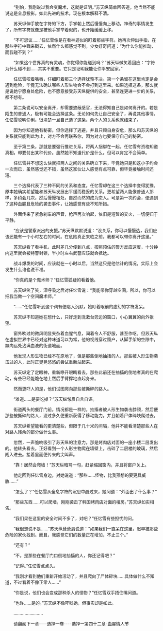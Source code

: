 <div class="read-content j_readContent" id="">
                <p>　　“别怕，我刚说过我会变魔术，这就是证明。”苏天纵简单回答道，他当然不能说这是全息投影，如此先进的技术，现在根本解释不清。<p>　　苏天纵伸手放在字符的下方，手掌朝上然后慢慢向上移动，神奇的事情发生了，所有字符就像是被他手掌举着似的，也开始缓缓上移。<p>　　“不可思议……”任忆雪像是在看神迹似的盯着那些字符。她再次伸出手指，在那些字符中戳来戳去，依然什么都感觉不到。少女好奇问道：“为什么你能推动，而我碰不到？”<p>　　“如果这个世界真的有灵魂，你觉得你能碰到吗？”苏天纵微笑着回应：“字符为什么碰不到……其实不重要。它只是证明我能让你平安回家。”<p>　　任忆雪咬着嘴唇，仔细盯着那三个选择犹豫不决。第一个条留在这里肯定是会遇到危险，毕竟无法确认哪些人形生物会不会打到这里来。如果选择这条，那么就是说她宁愿身处危险，也不愿意接受苏天纵提供的安全，甚至连更进一步的关系，都不想有。<p>　　第二条说可以安全离开，却需要遮蔽感官，无法得知自己是如何离开的。若是陌生的普通人，极有可能会选择这条。无论如何先让自己安全了，再说其他事情。任忆雪聪明伶俐，很清楚一旦自己选了这条，两个人的关系也就结束了。<p>　　因为你知道他有秘密，但你选择了逃避，并且只顾自身安危，那么和苏天纵的关系就只能到此为止，对方不会再联系你，因为对方也要保守自己的秘密。<p>　　至于第三条，那就是要强行推进关系，将两人捆绑在一起。任忆雪有资格知道真相，却要付出某种代价。虽然她不知道代价是什么，但可以肯定不会简单。<p>　　任忆雪并不想这么快就把两人之间的关系确立下来，毕竟她只是和这小子约会一次而已，虽然感觉还不错，虽然这家伙让人感觉有点可靠，但毕竟接触时间还短。<p>　　三个选择代表了三种不同的关系和态度，任忆雪却在这三个选择中变得犹豫。原本她确实希望能和苏天纵发展出平缓而稳妥的关系，更希望两人能像普通人那样，多约会几次，然后慢慢相处，自然而然的成为恋人。可是第一次约会，便遇到了这种血腥且危险的袭击事件，让她感觉有些不知所措。<p>　　外面传来了紧急刹车的声音，枪声再次响起，依旧是短暂的交火，一切便归于平静。<p>　　“应该是警察派出的支援。”苏天纵默默说道：“没关系，你可以慢慢选，我们应该还能有一个小时左右的时间。在危险真正来临之前，我都可以带你离开这里。”<p>　　苏天纵看了看手机，此时差几分便到八点，按照预估的警方反应速度，十分钟内这里就会被特警封锁，半小时左右武警应该就会抵达。<p>　　战斗爆发的时间，应该就在一小时以后。当然这只是他估计的情况，实际上会发生什么谁也说不准。<p>　　“你真的是个魔术师？”任忆雪狐疑的看着他。<p>　　苏天纵笑了笑，深呼吸之后对任忆雪说：“我能带你穿越空间，所以，你可以把我当做一个空间魔术师。”<p>　　“……”任忆雪听到这个词有便陷入沉默，她盯着眼前的虚幻的字符发呆。<p>　　苏天纵不知道她在想什么，只好走到洗漱台旁边的窗口，小心翼翼的向外张望。<p>　　窗外吹过的微风明显夹杂着血腥气息，闻着令人不舒服，甚至作呕。但苏天纵在虚拟世界中已经对这种味道习以为常，他的视线穿过窗户，从脚手架的空隙中，飘向远处沾满血液的街道地面。<p>　　他发现人形生物已经不在原地了，但是那些倒地抽搐的人，那些被人形生物袭击过的人，此时正晃晃悠悠的尝试重新站起来。<p>　　苏天纵定了定眼神，重新睁开眼睛看去，那些此前还在抽搐的倒地者真的在爬动，有些已经能跪在地上然后手臂撑地直起身来。<p>　　然而更吓人的是，他们试图爬向那些被撕碎的路人。<p>　　“难道……是要吃掉？”苏天纵皱眉自言自语。<p>　　街道两头的餐厅门前，情况都是一样的。抽搐者被人形生物袭击脖颈，然后便那些被撕碎的路人，没过多久便重新获得了移动能力，并且朝着尸体碎块爬过去。<p>　　苏天纵希望能看的更清楚些，但限于几十米的间隔，他并不能看清楚那些人在对路人残余的部分做什么事。<p>　　忽然，一声脆响吸引了苏天纵的注意力，那是烤肉店对面的一座小楼二层发出的。他转头看去，正好看到一个人形生物爬在墙壁上，击碎了二层楼的玻璃，然后闯入进去。接着里面便传来的尖叫声。<p>　　“靠！居然会爬墙！”苏天纵暗骂一句，赶紧缩回窗内，并且将窗户关上。<p>　　他走回到任忆雪身边，对她说道：“那些……怪物，比我预想的要更具威胁……”<p>　　“怎么了？”任忆雪从全息字符的沉思中醒过来，她问道：“外面出了什么事？”<p>　　“那些东西……可以爬墙，刚刚袭击了韩国烤肉店对面的楼房。”苏天纵如实相告。<p>　　“我们呆在这里的安全时间不多了，对吧？”任忆雪有些担忧的问。<p>　　“我很想说不是……”苏天纵耸耸肩说道：“如果我们一直呆在这里，迟早被那些危险的家伙找到。而且，我感觉它们的数量正在增加，不止三个。”<p>　　“还有？”<p>　　“不，是那些在餐厅门口倒地抽搐的人，你还记得吧？”<p>　　“记得。”任忆雪点点头。<p>　　“我刚才看到他们重新开始活动了，并且爬向了尸体碎块……具体做什么不知道，不过看着不像正常人……”<p>　　“你是说，他们也会变成那种杀人的怪物？”任忆雪双手捂住嘴问道。<p>　　“也许……是的。”苏天纵不像吓唬她，但事实却是如此。<p>　　……………………<p>　　请翻阅下一章----选择一卷----选择一第四十二章-血腥情人节<p> 
            </div>